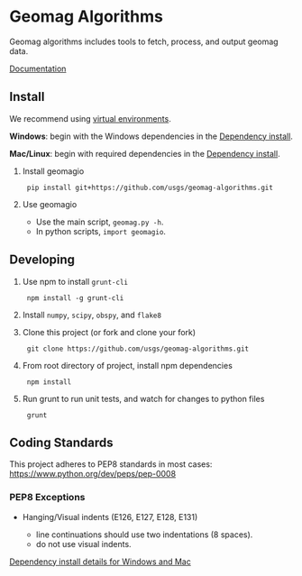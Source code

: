 Geomag Algorithms
=================

Geomag algorithms includes tools to fetch, process, and output geomag data.

[Documentation](./docs/README.md)


Install
-------

We recommend using [virtual environments][].

__Windows__: begin with the Windows dependencies in the
[Dependency install](readme_dependency_install.md#Windows).

__Mac/Linux__: begin with required dependencies in the
[Dependency install](readme_dependency_install.md#Mac).

1. Install geomagio

        pip install git+https://github.com/usgs/geomag-algorithms.git

1. Use geomagio

    - Use the main script, `geomag.py -h`.
    - In python scripts, `import geomagio`.

[virtual environments]: http://docs.python-guide.org/en/latest/dev/virtualenvs/

Developing
----------

1. Use npm to install `grunt-cli`

        npm install -g grunt-cli

2. Install `numpy`, `scipy`, `obspy`, and `flake8`

3. Clone this project (or fork and clone your fork)

        git clone https://github.com/usgs/geomag-algorithms.git

4. From root directory of project, install npm dependencies

        npm install

5. Run grunt to run unit tests, and watch for changes to python files

        grunt


Coding Standards
----------------

This project adheres to PEP8 standards in most cases:
    https://www.python.org/dev/peps/pep-0008

### PEP8 Exceptions

- Hanging/Visual indents (E126, E127, E128, E131)

    - line continuations should use two indentations (8 spaces).
    - do not use visual indents.

[Dependency install details for Windows and Mac](readme_dependency_install.md)
